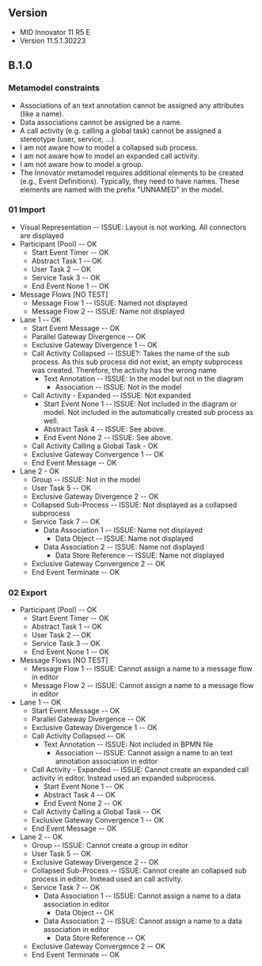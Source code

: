 ## Version
* MID Innovator 11 R5 E
* Version 11.5.1.30223

## B.1.0
### Metamodel constraints

* Associations of an text annotation cannot be assigned any attributes (like a name).
* Data associations cannot be assigned be a name.
* A call activity (e.g. calling a global task) cannot be assigned a stereotype (user, service, ...).
* I am not aware how to model a collapsed sub process.
* I am not aware how to model an expanded call activity.
* I am not aware how to model a group.
* The Innovator metamodel requires additional elements to be created (e.g., Event Definitions). Typically, they need to have names. These elements are named with the prefix "UNNAMED" in the model.

### 01 Import

* Visual Representation -- ISSUE: Layout is not working. All connectors are displayed
* Participant (Pool) -- OK
	* Start Event Timer -- OK
	* Abstract Task 1 -- OK
	* User Task 2 -- OK
	* Service Task 3 -- OK
	* End Event None 1 -- OK
* Message Flows [NO TEST]
 	* Message Flow 1 -- ISSUE: Named not displayed
 	* Message Flow 2 -- ISSUE: Name not displayed
* Lane 1 -- OK
	* Start Event Message -- OK
	* Parallel Gateway Divergence -- OK
	* Exclusive Gateway Divergence 1 -- OK
	* Call Activity Collapsed -- ISSUE?: Takes the name of the sub process. As this sub process did not exist, an empty subprocess was created. Therefore, the activity has the wrong name
		* Text Annotation -- ISSUE: In the model but not in the diagram
			* Association -- ISSUE: Not in the model
	* Call Activity - Expanded -- ISSUE: Not expanded
		* Start Event None 1 -- ISSUE: Not included in the diagram or model. Not included in the automatically created sub process as well.
		* Abstract Task 4 -- ISSUE: See above.
		* End Event None 2 -- ISSUE: See above.
	* Call Activity Calling a Global Task - OK
	* Exclusive Gateway Convergence 1 -- OK
	* End Event Message -- OK
* Lane 2 - OK
	* Group -- ISSUE: Not in the model
	* User Task 5 -- OK
	* Exclusive Gateway Divergence 2 -- OK
	* Collapsed Sub-Process -- ISSUE: Not displayed as a collapsed subprocess
	* Service Task 7 -- OK
		* Data Association 1 -- ISSUE: Name not displayed
			* Data Object -- ISSUE: Name not displayed
		* Data Association 2 -- ISSUE: Name not displayed
			* Data Store Reference -- ISSUE: Name not displayed
	* Exclusive Gateway Convergence 2 -- OK
	* End Event Terminate -- OK

### 02 Export

* Participant (Pool) -- OK
	* Start Event Timer -- OK
	* Abstract Task 1 -- OK
	* User Task 2 -- OK
	* Service Task 3 -- OK
	* End Event None 1 -- OK
* Message Flows [NO TEST]
 	* Message Flow 1 -- ISSUE: Cannot assign a name to a message flow in editor
 	* Message Flow 2 -- ISSUE: Cannot assign a name to a message flow in editor
* Lane 1 -- OK
	* Start Event Message -- OK
	* Parallel Gateway Divergence -- OK
	* Exclusive Gateway Divergence 1 -- OK
	* Call Activity Collapsed -- OK
		* Text Annotation -- ISSUE: Not included in BPMN file
			* Association -- ISSUE: Cannot assign a name to an text annotation association in editor
	* Call Activity - Expanded -- ISSUE: Cannot create an expanded call activity in editor. Instead used an expanded subprocess.
		* Start Event None 1 -- OK
		* Abstract Task 4 -- OK
		* End Event None 2 -- OK
	* Call Activity Calling a Global Task -- OK
	* Exclusive Gateway Convergence 1 -- OK
	* End Event Message -- OK
* Lane 2 -- OK
	* Group -- ISSUE: Cannot create a group in editor
	* User Task 5 -- OK
	* Exclusive Gateway Divergence 2 -- OK
	* Collapsed Sub-Process -- ISSUE: Cannot create an collapsed sub process in editor. Instead used an call activity. 
	* Service Task 7 -- OK
		* Data Association 1 -- ISSUE: Cannot assign a name to a data association in editor
			* Data Object -- OK 
		* Data Association 2 -- ISSUE: Cannot assign a name to a data association in editor
			* Data Store Reference -- OK
	* Exclusive Gateway Convergence 2 -- OK
	* End Event Terminate -- OK
